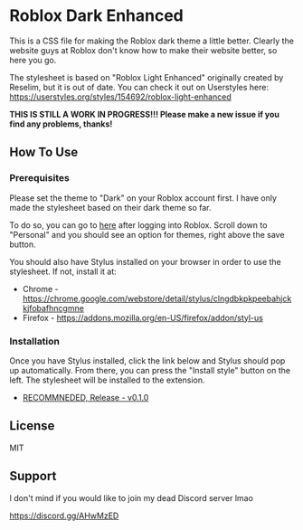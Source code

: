 # Roblox Dark Enhanced
This is a CSS file for making the Roblox dark theme a little better. Clearly the website guys at Roblox don't know how to make their website better, so here you go.

The stylesheet is based on "Roblox Light Enhanced" originally created by Reselim, but it is out of date. You can check it out on Userstyles here:
https://userstyles.org/styles/154692/roblox-light-enhanced

**THIS IS STILL A WORK IN PROGRESS!!! Please make a new issue if you find any problems, thanks!**

## How To Use
### Prerequisites
Please set the theme to "Dark" on your Roblox account first. I have only made the stylesheet based on their dark theme so far.

To do so, you can go to [here](https://www.roblox.com/my/account#!/info) after logging into Roblox. Scroll down to "Personal" and you should see an option for themes, right above the save button.

You should also have Stylus installed on your browser in order to use the stylesheet. If not, install it at:
* Chrome - https://chrome.google.com/webstore/detail/stylus/clngdbkpkpeebahjckkjfobafhncgmne
* Firefox - https://addons.mozilla.org/en-US/firefox/addon/styl-us

### Installation
Once you have Stylus installed, click the link below and Stylus should pop up automatically. From there, you can press the "Install style" button on the left. The stylesheet will be installed to the extension.

* [RECOMMNEDED, Release - v0.1.0](https://github.com/1011025m/RobloxDarkEnhanced/raw/master/release/RobloxDarkEnhanced.user.css)

## License
MIT

## Support
I don't mind if you would like to join my dead Discord server lmao

https://discord.gg/AHwMzED
